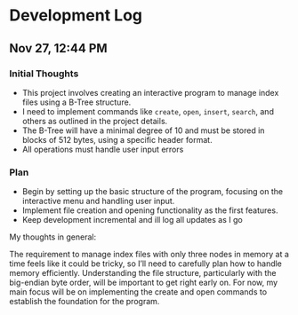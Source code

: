 # Development Log

## Nov 27, 12:44 PM 
### Initial Thoughts  
- This project involves creating an interactive program to manage index files using a B-Tree structure.  
- I need to implement commands like `create`, `open`, `insert`, `search`, and others as outlined in the project details.  
- The B-Tree will have a minimal degree of 10 and must be stored in blocks of 512 bytes, using a specific header format.  
- All operations must handle user input errors 
### Plan  
- Begin by setting up the basic structure of the program, focusing on the interactive menu and handling user input.  
- Implement file creation and opening functionality as the first features.  
- Keep development incremental and ill log all updates as I go

My thoughts in general:

The requirement to manage index files with only three nodes in memory at a time feels like it could be tricky, so I’ll need to carefully plan how to handle memory efficiently. Understanding the file structure, particularly with the big-endian byte order, will be important to get right early on. For now, my main focus will be on implementing the create and open commands to establish the foundation for the program.




